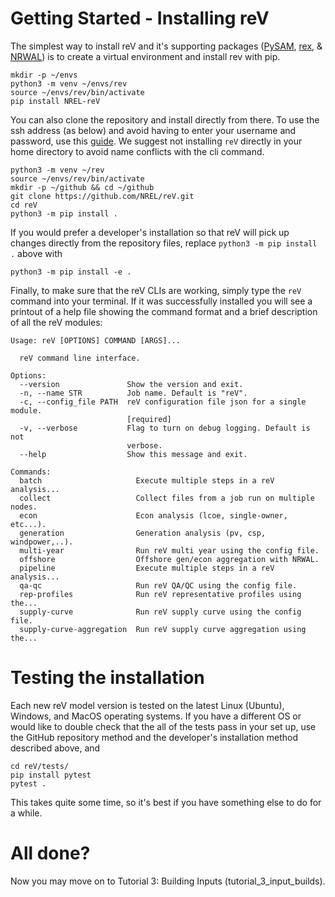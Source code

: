 # Getting Started - Installing reV

The simplest way to install reV and it's supporting packages ([PySAM](https://github.com/NREL/pysam), [rex](https://github.com/NREL/rex), & [NRWAL](https://github.com/NREL/NRWAL)) is to create a virtual environment and install rev with pip.

```
mkdir -p ~/envs
python3 -m venv ~/envs/rev
source ~/envs/rev/bin/activate
pip install NREL-reV
```

You can also clone the repository and install directly from there. To use the ssh address (as below) and avoid having to enter your username and password, use this [guide](https://docs.github.com/en/authentication/connecting-to-github-with-ssh/adding-a-new-ssh-key-to-your-github-account). We suggest not installing `reV` directly in your home directory to avoid name conflicts with the cli command.
```
python3 -m venv ~/rev
source ~/envs/rev/bin/activate
mkdir -p ~/github && cd ~/github
git clone https://github.com/NREL/reV.git
cd reV
python3 -m pip install .
```

If you would prefer a developer's installation so that reV will pick up changes directly from the repository files, replace `python3 -m pip install .` above with 
```
python3 -m pip install -e .
```

Finally, to make sure that the reV CLIs are working, simply type the ```reV``` command into your terminal. If it was successfully installed you will see a printout of a help file showing the command format and a brief description of all the reV modules:

```
Usage: reV [OPTIONS] COMMAND [ARGS]...

  reV command line interface.

Options:
  --version               Show the version and exit.
  -n, --name STR          Job name. Default is "reV".
  -c, --config_file PATH  reV configuration file json for a single module.
                          [required]
  -v, --verbose           Flag to turn on debug logging. Default is not
                          verbose.
  --help                  Show this message and exit.

Commands:
  batch                     Execute multiple steps in a reV analysis...
  collect                   Collect files from a job run on multiple nodes.
  econ                      Econ analysis (lcoe, single-owner, etc...).
  generation                Generation analysis (pv, csp, windpower,..).
  multi-year                Run reV multi year using the config file.
  offshore                  Offshore gen/econ aggregation with NRWAL.
  pipeline                  Execute multiple steps in a reV analysis...
  qa-qc                     Run reV QA/QC using the config file.
  rep-profiles              Run reV representative profiles using the...
  supply-curve              Run reV supply curve using the config file.
  supply-curve-aggregation  Run reV supply curve aggregation using the...
```

# Testing the installation

Each new reV model version is tested on the latest Linux (Ubuntu), Windows, and MacOS operating systems. If you have a different OS or would like to double check that the all of the tests pass in your set up, use the GitHub repository method and the developer's installation method described above, and 
```
cd reV/tests/
pip install pytest
pytest .
```
This takes quite some time, so it's best if you have something else to do for a while.


# All done?
Now you may move on to Tutorial 3: Building Inputs (tutorial_3_input_builds).
